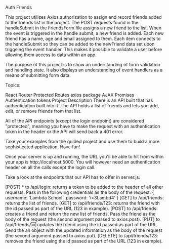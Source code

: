 Auth Friends

This project utilizes Axios authorization to assign and record friends added to the friends list in the project. 
The POST requests found in the handleSubmit in the FriendsForm file assigns a new friend to the list. When the event is triggered in the handle submit,
a new friend is added. 
Each new friend has a name, age and email assigned to them.
Each item connects to the handleSubmit so they can be added to the newFriend data set upon triggeing the event handler. 
This makes it possible to validate a user before allowing them access to data within an app.

The purpose of this project is to show an understanding of form validation and handling state. It also displays an understanding of
event handlers as a means of submitting form data.


Topics:

React Router
Protected Routes
axios package
AJAX
Promises
Authentication tokens
Project Description
There is an API built that has authentication built into it. The API holds a list of friends and lets you add, edit, or remove friends from that list.

All of the API endpoints (except the login endpoint) are considered "protected", meaning you have to make the request with an authentication token in the header or the API will send back a 401 error.

Take your examples from the guided project and use them to build a more sophisticated application. Have fun!

Once your server is up and running, the URL you'll be able to hit from within your app is http://localhost:5000. You will however need an authentication header on all the calls except the login call.

Take a look at the endpoints that our API has to offer in server.js.

[POST] * to /api/login: returns a token to be added to the header of all other requests. Pass in the following credentials as the body of the request: { username: 'Lambda School', password: 'i<3Lambd4' }
[GET] to /api/friends: returns the list of friends.
[GET] to /api/friends/123: returns the friend with the id passed as part of the URL (123 in example).
[POST] to /api/friends: creates a friend and return the new list of friends. Pass the friend as the body of the request (the second argument passed to axios.post).
[PUT] to /api/friends/:id: updates the friend using the id passed as part of the URL. Send the an object with the updated information as the body of the request (the second argument passed to axios.put).
[DELETE] to /api/friends/123: removes the friend using the id passed as part of the URL (123 in example).
 
